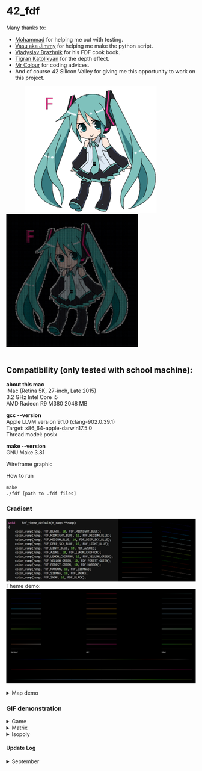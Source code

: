 # 42_fdf
Many thanks to:
* [Mohammad](https://github.com/mohammadbutt) for helping me out with testing.
* [Vasu aka Jimmy](https://github.com/Zeroays) for helping me make the python script.
* [Vladyslav Brazhnik](https://github.com/VBrazhnik) for his FDF cook book.
* [Tigran Katolikyan](https://github.com/katolikyan) for the depth effect.
* [Mr Colour](https://github.com/mrcolour) for coding advices.
* And of course 42 Silicon Valley for giving me this opportunity to work on this project.
<p float ="left">
  <img src="images/fdf_miku_dance.gif" width="350" alt="original gif" title="Miku dance" hspace="50"/>
  <img src="images/miku_dance_demo.gif" width="350" alt="fdf miku" title="Miku dance in fdf"/>
  <br><br>
</p>

## Compatibility (only tested with school machine):

**about this mac**\
iMac (Retina 5K, 27-inch, Late 2015)\
3.2 GHz Intel Core i5\
AMD Radeon R9 M380 2048 MB

**gcc --version**\
Apple LLVM version 9.1.0 (clang-902.0.39.1)\
Target: x86_64-apple-darwin17.5.0\
Thread model: posix

**make --version**\
GNU Make 3.81

Wireframe graphic

How to run
```
make
./fdf [path to .fdf files]
```

### Gradient
![](images/default_gradient_test.png)
Theme demo:
![](images/theme.png)

<details>
  <summary>Map demo</summary>
<p align="center">
  <b>Gulf of California Ocean</b><br><br>
  <b>Parallel view:</b><br><br>
  <table border="0" cellpadding="5">
  <tr>
    <td align="center" valign="center">
      <img src="images/map_parallel_normal.png" width="250" title="parallel without AA" hspace="80"/>
      <br>
      Without anti-aliasing
    </td>
    <td align="center" valign="center">
      <img src="images/map_parallel_anti_alias.png" width="250" title="parallel with AA" hspace="80"/>
      <br>
      With anti-aliasing
    </td>
   </tr>
   </table>
</p>
<p align="center">
  <b>Isometric view:</b><br><br>
  <img src="images/map_iso_normal.png" height="350" title="iso without AA" />
  <img src="images/map_iso_anti_alias.png" height="350" title="iso with AA" />
</p>
</details>

### GIF demonstration

<details>
   <summary>Game</summary>
   <br>
   <p align ="center">
     <b>Fighting Climax Ignition: Shana</b><br><br>
     <img src="images/shana_combo.gif" width="400" /><br>
     <img src="images/shana_combo_demo.gif" title="shana demo 250 x 141"width="1000" />
   </p>
</details>
<details>
  <summary>Matrix</summary>
  <p align ="center">
  <b>Matrix bullet dodging</b><br><br>
  <img src="images/matrix_bullet.gif" width="400" /><br>
  <img src="images/matrix_bullet_demo.gif" title ="matrix demo with AA off @ 250 x 103"width="1000" />
  </p>
</details>
<details>
  <summary>Isopoly</summary>
  <p align ="center">
  <b>Isopoly for "3D"</b><br><br>
  <img src="images/isopoly.gif" width="400" /><br>
  <img src="images/isopoly_demo.gif" title ="isopoly demo @ 128 x 128" width="1000" />
  </p>
</details>
                                                 
#### Update Log
<details>
  <summary>September</summary>
  <p align="center">
    <br>
    <b>09/06/2019</b>
    <br>
    
      + Code
        + Fixed minor math issue and increase brightness by 20% for anti alias
        
    <br>
    <b>09/05/2019</b>
    <br>
  
      + Code
        + Change algorithm to use int instead of doubles.
        + Added rosetta code algo for comparison.
        + Added functionality for alias.
      + Gifs
        + Fix resolution after adding anti alias
        + Update better gifs for matrix
        + Gifs are now collapsible
        
   </p>
</details>

  
